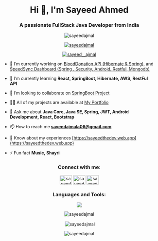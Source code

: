 <h1 align="center">Hi 👋, I'm Sayeed Ahmed</h1>
<h3 align="center">A passionate FullStack Java Developer from India</h3>

<p align="center"> <img src="https://komarev.com/ghpvc/?username=sayeedajmal&label=Profile%20views&color=0e75b6&style=flat" alt="sayeedajmal" /></p>

<p align="center"> <a href="https://github.com/ryo-ma/github-profile-trophy"><img src="https://github-profile-trophy.vercel.app/?username=sayeedajmal&row=2&column=3" alt="sayeedajmal" /></a> </p>

<p align="center"> <a href="https://twitter.com/sayeed__ajmal" target="blank"><img src="https://img.shields.io/twitter/follow/sayeed__ajmal?logo=twitter&style=for-the-badge" alt="sayeed__ajmal" /></a></p>

- 🔭 I’m currently working on [BloodDonation API (Hibernate & Spring)](https://github.com/sayeedajmal/BloodDonation-API), and [SpeedSync Dashboard (Spring , Security, Android, Restful, Mongodb)](https://github.com/sayeedajmal/SpeedSync-Dashboard)

- 🌱 I’m currently learning **React, SpringBoot, Hibernate, AWS, RestFul API**

- 👯 I’m looking to collaborate on [SpringBoot Project](https://github.com/sayeedajmal/BloodDonation-API)

- 👨‍💻 All of my projects are available at [My Portfolio](https://sayeedthedev.web.app)

- 💬 Ask me about **Java Core, Java SE, Spring, JWT, Android Development, React, Bootstrap**

- 📫 How to reach me **sayeedajmala06@gmail.com**

- 📄 Know about my experiences [https://sayeedthedev.web.app](https://sayeedthedev.web.app)

- ⚡ Fun fact **Music, Shayri**

<h3 align="center">Connect with me:</h3>
<p align="center">
<a href="https://twitter.com/sayeed__ajmal" target="blank"><img align="center" src="https://raw.githubusercontent.com/rahuldkjain/github-profile-readme-generator/master/src/images/icons/Social/twitter.svg" alt="sayeed__ajmal" height="30" width="40" /></a>
<a href="https://linkedin.com/in/sayeedajmal" target="blank"><img align="center" src="https://raw.githubusercontent.com/rahuldkjain/github-profile-readme-generator/master/src/images/icons/Social/linked-in-alt.svg" alt="sayeed-ajmal" height="30" width="40" /></a>
<a href="https://instagram.com/sayeed__ajmal" target="blank"><img align="center" src="https://raw.githubusercontent.com/rahuldkjain/github-profile-readme-generator/master/src/images/icons/Social/instagram.svg" alt="sayeed__ajmal" height="30" width="40" /></a>
</p>

<h3 align="center">Languages and Tools:</h3>
<p align="center">
  <img src="https://skillicons.dev/icons?i=java,firebase,gcp,mysql,spring,androidstudio,react,html,css,bootstrap,github,linux,aws,bash" />
</p>

<p align="center"><img align="center" src="https://github-readme-stats.vercel.app/api/top-langs?username=sayeedajmal&show_icons=true&locale=en&layout=compact" alt="sayeedajmal" /></p>

<p align="center">&nbsp;<img align="center" src="https://github-readme-stats.vercel.app/api?username=sayeedajmal&show_icons=true&locale=en" alt="sayeedajmal" /></p>

<p align="center"><img align="center" src="https://github-readme-streak-stats.herokuapp.com/?user=sayeedajmal&" alt="sayeedajmal" /></p>
